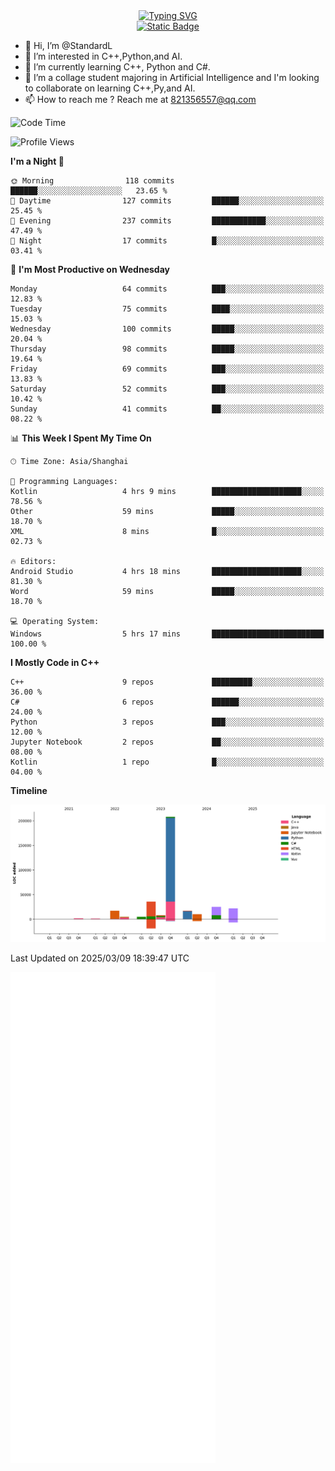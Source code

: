 <!-- Dynamic typing 动态打字 -->
<div align="center">
  <div align="center">
  <a href="https://git.io/typing-svg"><img src="https://readme-typing-svg.demolab.com?font=Tilt+Neon&size=32&pause=1000&center=true&vCenter=true&random=false&width=435&lines=Hello+World!;%E4%BD%A0%E5%A5%BD%EF%BC%8C%E4%B8%96%E7%95%8C%EF%BC%81;%E3%83%8F%E3%83%AD%E3%83%BC%E3%80%81%E3%83%AF%E3%83%BC%E3%83%AB%E3%83%89!" alt="Typing SVG" /></a>
  </div>
</div>

<!-- Profile logo 徽标 -->
<div align="center">
  <a href="https://standardl.github.io">
    <img alt="Static Badge" src="https://img.shields.io/badge/Github.io-Blog-brightgreen?style=for-the-badge&logo=github&link=https%3A%2F%2Fstandardl.github.io">
  </a>
</div>

- 👋 Hi, I’m @StandardL
- 👀 I’m interested in C++,Python,and AI.
- 🌱 I’m currently learning C++, Python and C#.
- 💞️ I’m a collage student majoring in Artificial Intelligence and I'm looking to collaborate on learning C++,Py,and AI.
- 📫 How to reach me ? Reach me at 821356557@qq.com

<!-- Wakatime 数据统计 -->
<!--START_SECTION:waka-->
![Code Time](http://img.shields.io/badge/Code%20Time-139%20hrs%2047%20mins-blue)

![Profile Views](http://img.shields.io/badge/Profile%20Views-2-blue)

**I'm a Night 🦉** 

```text
🌞 Morning                118 commits         ██████░░░░░░░░░░░░░░░░░░░   23.65 % 
🌆 Daytime                127 commits         ██████░░░░░░░░░░░░░░░░░░░   25.45 % 
🌃 Evening                237 commits         ████████████░░░░░░░░░░░░░   47.49 % 
🌙 Night                  17 commits          █░░░░░░░░░░░░░░░░░░░░░░░░   03.41 % 
```
📅 **I'm Most Productive on Wednesday** 

```text
Monday                   64 commits          ███░░░░░░░░░░░░░░░░░░░░░░   12.83 % 
Tuesday                  75 commits          ████░░░░░░░░░░░░░░░░░░░░░   15.03 % 
Wednesday                100 commits         █████░░░░░░░░░░░░░░░░░░░░   20.04 % 
Thursday                 98 commits          █████░░░░░░░░░░░░░░░░░░░░   19.64 % 
Friday                   69 commits          ███░░░░░░░░░░░░░░░░░░░░░░   13.83 % 
Saturday                 52 commits          ███░░░░░░░░░░░░░░░░░░░░░░   10.42 % 
Sunday                   41 commits          ██░░░░░░░░░░░░░░░░░░░░░░░   08.22 % 
```


📊 **This Week I Spent My Time On** 

```text
🕑︎ Time Zone: Asia/Shanghai

💬 Programming Languages: 
Kotlin                   4 hrs 9 mins        ████████████████████░░░░░   78.56 % 
Other                    59 mins             █████░░░░░░░░░░░░░░░░░░░░   18.70 % 
XML                      8 mins              █░░░░░░░░░░░░░░░░░░░░░░░░   02.73 % 

🔥 Editors: 
Android Studio           4 hrs 18 mins       ████████████████████░░░░░   81.30 % 
Word                     59 mins             █████░░░░░░░░░░░░░░░░░░░░   18.70 % 

💻 Operating System: 
Windows                  5 hrs 17 mins       █████████████████████████   100.00 % 
```

**I Mostly Code in C++** 

```text
C++                      9 repos             █████████░░░░░░░░░░░░░░░░   36.00 % 
C#                       6 repos             ██████░░░░░░░░░░░░░░░░░░░   24.00 % 
Python                   3 repos             ███░░░░░░░░░░░░░░░░░░░░░░   12.00 % 
Jupyter Notebook         2 repos             ██░░░░░░░░░░░░░░░░░░░░░░░   08.00 % 
Kotlin                   1 repo              █░░░░░░░░░░░░░░░░░░░░░░░░   04.00 % 
```



**Timeline**

![Lines of Code chart](https://raw.githubusercontent.com/StandardL/StandardL/main/assets/bar_graph.png)


 Last Updated on 2025/03/09 18:39:47 UTC
<!--END_SECTION:waka-->

<img align="center" src="/github-metrics.svg" alt="Metrics" width="65%" />

<!---
StandardL/StandardL is a ✨ special ✨ repository because its `README.md` (this file) appears on your GitHub profile.
You can click the Preview link to take a look at your changes.
--->
